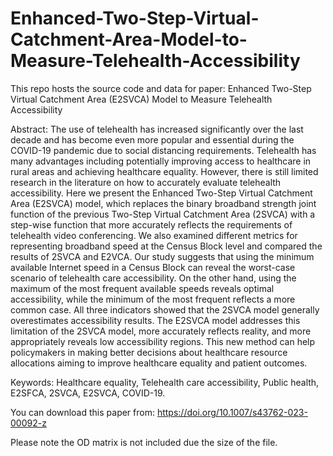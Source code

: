 # Enhanced-Two-Step-Virtual-Catchment-Area-Model-to-Measure-Telehealth-Accessibility

This repo hosts the source code and data for paper: Enhanced Two-Step Virtual Catchment Area (E2SVCA) Model to Measure Telehealth Accessibility


Abstract: The use of telehealth has increased significantly over the last decade and has become even more popular and essential during the COVID-19 pandemic due to social distancing requirements. Telehealth has many advantages including potentially improving access to healthcare in rural areas and achieving healthcare equality. However, there is still limited research in the literature on how to accurately evaluate telehealth accessibility. Here we present the Enhanced Two-Step Virtual Catchment Area (E2SVCA) model, which replaces the binary broadband strength joint function of the previous Two-Step Virtual Catchment Area (2SVCA) with a step-wise function that more accurately reflects the requirements of telehealth video conferencing. We also examined different metrics for representing broadband speed at the Census Block level and compared the results of 2SVCA and E2VCA. Our study suggests that using the minimum available Internet speed in a Census Block can reveal the worst-case scenario of telehealth care accessibility. On the other hand, using the maximum of the most frequent available speeds reveals optimal accessibility, while the minimum of the most frequent reflects a more common case. All three indicators showed that the 2SVCA model generally overestimates accessibility results. The E2SVCA model addresses this limitation of the 2SVCA model, more accurately reflects reality, and more appropriately reveals low accessibility regions. This new method can help policymakers in making better decisions about healthcare resource allocations aiming to improve healthcare equality and patient outcomes.


Keywords: Healthcare equality, Telehealth care accessibility, Public health, E2SFCA, 2SVCA, E2SVCA, COVID-19.

You can download this paper from: https://doi.org/10.1007/s43762-023-00092-z

Please note the OD matrix is not included due the size of the file.
